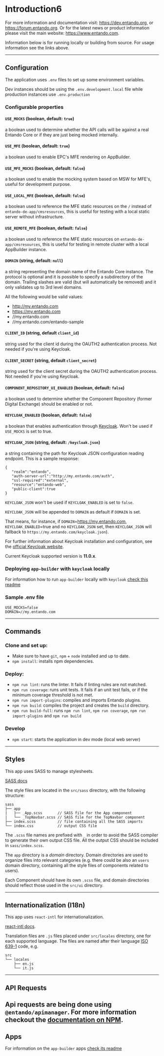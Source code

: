 # Introduction6

For more information and documentation visit:  https://dev.entando.org, or https://forum.entando.org. Or for the latest news or product information please visit the main website: https://www.entando.com.

Information below is for running locally or building from source. For usage information see the links above.

---
## Configuration

The application uses `.env` files to set up some environment variables.

Dev instances should be using the `.env.development.local` file while production instances use `.env.production`

### Configurable properties

#### `USE_MOCKS` (boolean, default: `true`)
a boolean used to determine whether the API calls will be against a real Entando Core or if they are just being mocked internally.

#### `USE_MFE` (boolean, default: `true`)
a boolean used to enable EPC's MFE rendering on AppBuilder.

#### `USE_MFE_MOCKS` (boolean, default: `false`)
a boolean used to enable the mocking system based on MSW for MFE's, useful for development purpose.

#### `USE_LOCAL_MFE` (boolean, default: `false`)
a boolean used to reference the MFE static resources on the `/` instead of `entando-de-app/cmsresources`, this is useful for testing with a local static server without infrastructure.

#### `USE_REMOTE_MFE` (boolean, default: `false`)
a boolean used to reference the MFE static resources on `entando-de-app/cmsresources`, this is useful for testing in remote cluster with a local AppBuilder instance.

#### `DOMAIN` (string, default: `null`)
a string representing the domain name of the Entando Core instance. The protocol is optional and it is possible to specify a subdirectory of the domain.
Trailing slashes are valid (but will automatically be removed) and it only validates up to 3rd level domains.

All the following would be valid values:

- http://my.entando.com
- https://my.entando.com
- //my.entando.com
- //my.entando.com/entando-sample

#### `CLIENT_ID` (string, default `client_id`)
string used for the client id during the OAUTH2 authentication process.
Not needed if you're using Keycloak.

#### `CLIENT_SECRET` (string, default `client_secret`)
string used for the client secret during the OAUTH2 authentication process.
Not needed if you're using Keycloak.

#### `COMPONENT_REPOSITORY_UI_ENABLED` (boolean, default: `false`)
a boolean used to determine whether the Component Repository (former Digital Exchange) should be enabled or not.

#### `KEYCLOAK_ENABLED` (boolean, default: `false`)
a boolean that enables authentication through [Keycloak](https://www.keycloak.org/). Won't be used if `USE_MOCKS` is set to true.

#### `KEYCLOAK_JSON` (string, default: `/keycloak.json`)
a string containing the path for Keycloak JSON configuration reading endpoint.
This is a sample response:
```
{
   "realm":"entando",
   "auth-server-url":"http://my.entando.com/auth",
   "ssl-required":"external",
   "resource":"entando-web",
   "public-client":true
}
```
`KEYCLOAK_JSON` won't be used if `KEYCLOAK_ENABLED` is set to `false`.

`KEYCLOAK_JSON` will be appended to `DOMAIN` as default if `DOMAIN` is set.

That means, for instance, if `DOMAIN`=https://my.entando.com, `KEYCLOAK_ENABLED`=true and no `KEYCLOAK_JSON` set, then `KEYCLOAK_JSON` will fallback to `https://my.entando.com/keycloak.json`).

For further information about Keycloak installation and configuration, see the [official Keycloak website](https://www.keycloak.org/documentation).

Current Keycloak supported version is **11.0.x**.

### Deploying `app-builder` with `keycloak` locally

For information how to run `app-builder` locally with `keycloak` [check this readme](https://github.com/entando/app-builder/blob/master/with-keycloak.md)

### Sample .env file

```
USE_MOCKS=false
DOMAIN=//my.entando.com
```
---

## Commands

### Clone and set up:

- Make sure to have `git`, `npm` + `node` installed and up to date.
- `npm install`: installs npm dependencies.


### Deploy:

- `npm run lint`: runs the linter. It fails if linting rules are not matched.
- `npm run coverage`: runs unit tests. It fails if an unit test fails, or if the minimum coverage threshold is not met.
- `npm run import-plugins`: compiles and imports Entando plugins.
- `npm run build`: compiles the project and creates the `build` directory.
- `npm run build-full`: runs `npm run lint`, `npm run coverage`, `npm run import-plugins` and `npm run build`


### Develop

- `npm start`: starts the application in dev mode (local web server)

---

## Styles

This app uses SASS to manage stylesheets.

[SASS docs](http://sass-lang.com/guide)

The style files are located in the `src/sass` directory, with the following structure:
```
sass
├── app
|   ├── _App.scss       // SASS file for the App component
|   └── _TopNavbar.scss // SASS file for the TopNavbar component
├── index.scss          // file containing all the SASS imports
└── index.css           // output CSS file
```
The `.scss` file names are prefixed with `_` in order to avoid the SASS compiler to generate their own output CSS file. All the output CSS should be included in `sass/index.scss`.

The `app` directory is a _domain_ directory. Domain directories are used to organize files into relevant categories (e.g. there could be also an `users` domain directory, containing all the style files of components related to users).

Each Component should have its own `.scss` file, and domain directories should reflect those used in the `src/ui` directory.

---

## Internationalization (I18n)

This app uses `react-intl` for internationalization.

[react-intl docs](https://github.com/yahoo/react-intl/wiki).

Translation files are `.js` files placed under `src/locales` directory, one for each supported language. The files are named after their language [ISO 639-1](https://en.wikipedia.org/wiki/ISO_639-1) code, e.g.

```
src
└── locales
    ├── en.js
    └── it.js
```

---

## API Requests
Api requests are being done using `@entando/apimanager`.
For more information checkout the [documentation on NPM](https://www.npmjs.com/package/@entando/apimanager).
---

## Apps

For information on the `app-builder` apps [check its readme](./Apps.md)
